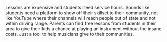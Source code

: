 Lessons are expensive and students need service hours. Sounds like students need a platform to show off their skillset to their community, not like YouTube where their channels will reach people out of state and not within driving range. Parents can find free lessons from students in their area to give their kids a chance at playing an instrument without the insane costs. Just a tool to help musicians give to their communities.